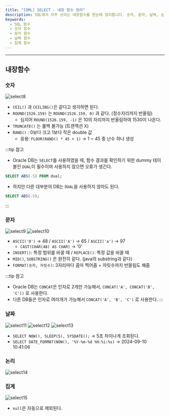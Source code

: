 ```yaml
---
title: "[DML] SELECT - 내장 함수 정리"
description: SQL에서 자주 쓰이는 내장함수를 한눈에 정리합니다. 숫자, 문자, 날짜, 논리, 집계 함수별로 예제와 함께 비교하며 활용 방법을 익힙니다.
keywords:
  - SQL 함수
  - 숫자 함수
  - 문자 함수
  - 날짜 함수
  - 집계 함수
---
```

---
## 내장함수
### 숫자

![select8](select8.png)

- `CEIL()` 과 `CEILING()`은 같다고 생각하면 된다.
- `ROUND(1526.159)` 는 `ROUND(1526.159, 0)` 과 같다. (정수자리까지 반올림)
	- 심지어 `ROUND(1526.159, -1)` 은 10의 자리까지 반올림하여 1530이 나온다.
- `TRUNCATE()` 는 롤백 불가능 (트랜잭션 X)
- `RAND()` : 0보다 크고 1보다 작은 double 값 
	- 응용: `FLOOR(RAND() * 45 + 1)` -> 1 ~ 45 중 난수 하나 생성

:::tip 참고

- Oracle DB는 `SELECT`를 사용하였을 때, 함수 결과를 확인하기 위한 dummy 테이블인 `DUAL`이 필수이며 사용하지 않으면 오류가 생긴다.

```SQL
SELECT ABS(-5) FROM dual;
```

- 하지만 다른 대부분의 DB는 `DUAL`을 사용하지 않아도 된다.

```SQL
SELECT ABS(-5);
```
:::

### 문자

![select9](select9.png)
![select10](select10.png)

- `ASCII('0')` -> 48 / `ASCII('A')` -> 65 / `ASCII('a')` -> 97
	- `CAST(CHAR(48) AS CHAR)` -> '0'
- `INSERT()`: 특정 범위를 바꿀 때 / `REPLACE()`: 특정 값을 바꿀 때
- `MID()`, `SUBSTRING()` 은 완전히 같다. (java의 substring과 같다)
- `FORMAT(숫자, 자릿수)`: 3자리마다 콤마 찍어줌 + 자릿수까지 반올림도 해줌

:::tip 참고

- Oracle DB는 `CONCAT`은 인자로 2개만 가능해서, `CONCAT('A', CONCAT('B', 'C'))` 로 사용한다.
- 다른 DB들은 인자로 여러개가 가능해서 `CONCAT('A', 'B', 'C')` 로 사용한다. 
:::

### 날짜

![select11](select11.png)
![select12](select12.png)
![select13](select13.png)

- `SELECT NOW(), SLEEP(5), SYSDATE();` -> 5초 차이나게 조회된다.
- `SELECT DATE_FORMAT(NOW(), '%Y-%m-%d %H:%i:%s)` -> 2024-09-10 10:41:06

### 논리

![select14](select14.png)

### 집계

![select15](select15.png)

- `null`은 자동으로 제외된다.